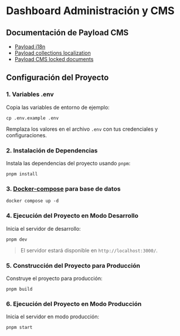 # Dashboard Administración y CMS 

## Documentación de Payload CMS

- [Payload i18n](https://payloadcms.com/docs/configuration/i18n)
- [Payload collections localization](https://payloadcms.com/docs/configuration/localization)
- [Payload CMS locked documents](https://payloadcms.com/docs/admin/locked-documents)

## Configuración del Proyecto

### 1. Variables .env


Copia las variables de entorno de ejemplo:
```shell
cp .env.example .env
```
Remplaza los valores en el archivo `.env` con tus credenciales y configuraciones.

### 2. Instalación de Dependencias

Instala las dependencias del proyecto usando `pnpm`:
```shell
pnpm install
```

### 3. [Docker-compose](docker-compose.yml) para base de datos
```shell
docker compose up -d
```

### 4. Ejecución del Proyecto en Modo Desarrollo

Inicia el servidor de desarrollo:
```shell
pnpm dev
```
> El servidor estará disponible en `http://localhost:3000/`.

### 5. Construcción del Proyecto para Producción

Construye el proyecto para producción:
```shell
pnpm build
```

### 6. Ejecución del Proyecto en Modo Producción

Inicia el servidor en modo producción:
```shell
pnpm start
```